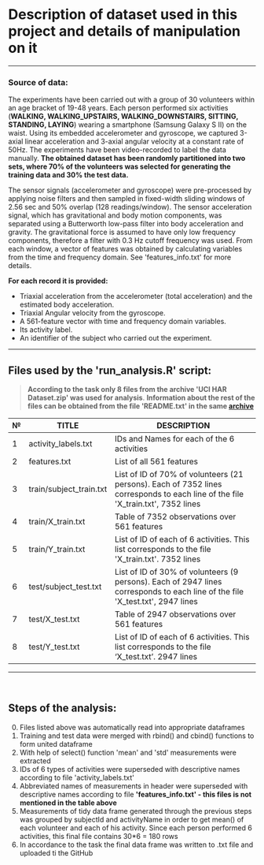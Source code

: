 # Description of dataset used in this project and details of manipulation on it
---
### Source of data:
The experiments have been carried out with a group of 30 volunteers within an age bracket of 19-48 years. Each person performed six activities (**WALKING, WALKING_UPSTAIRS, WALKING_DOWNSTAIRS, SITTING, STANDING, LAYING**) wearing a smartphone (Samsung Galaxy S II) on the waist. Using its embedded accelerometer and gyroscope, we captured 3-axial linear acceleration and 3-axial angular velocity at a constant rate of 50Hz. The experiments have been video-recorded to label the data manually. **The obtained dataset has been randomly partitioned into two sets, where 70% of the volunteers was selected for generating the training data and 30% the test data.**

The sensor signals (accelerometer and gyroscope) were pre-processed by applying noise filters and then sampled in fixed-width sliding windows of 2.56 sec and 50% overlap (128 readings/window). The sensor acceleration signal, which has gravitational and body motion components, was separated using a Butterworth low-pass filter into body acceleration and gravity. The gravitational force is assumed to have only low frequency components, therefore a filter with 0.3 Hz cutoff frequency was used. From each window, a vector of features was obtained by calculating variables from the time and frequency domain. See 'features_info.txt' for more details. 

**For each record it is provided:**
- Triaxial acceleration from the accelerometer (total acceleration) and the estimated body acceleration.
- Triaxial Angular velocity from the gyroscope. 
- A 561-feature vector with time and frequency domain variables. 
- Its activity label. 
- An identifier of the subject who carried out the experiment.
---
## Files used by the 'run_analysis.R' script:

> **According to the task only 8 files from the archive 'UCI HAR Dataset.zip' was used for analysis**.
**Information about the rest of the files can be obtained from the file 'README.txt' in the same [archive](https://d396qusza40orc.cloudfront.net/getdata%2Fprojectfiles%2FUCI%20HAR%20Dataset.zip)**


|    №   | TITLE  | DESCRIPTION |
| ------ | ------ | ------- |
| 1 | activity_labels.txt | IDs and Names for each of the 6 activities|
| 2 | features.txt | List of all 561 features |
| 3 | train/subject_train.txt | List of ID of 70% of volunteers (21 persons). Each of 7352 lines corresponds to each line of the file 'X_train.txt', 7352 lines|
| 4 | train/X_train.txt | Table of 7352 observations over 561 features|
| 5 | train/Y_train.txt | List of ID of each of 6 activities. This list corresponds to the file 'X_train.txt'. 7352 lines |
| 6 | test/subject_test.txt | List of ID of 30% of volunteers (9 persons). Each of 2947 lines corresponds to each line of the file 'X_test.txt', 2947 lines |
| 7 | test/X_test.txt | Table of 2947 observations over 561 features |
| 8 | test/Y_test.txt | List of ID of each of 6 activities. This list corresponds to the file ‘X_test.txt’. 2947 lines |
---
&nbsp;
## Steps of the analysis:
0. Files listed above was automatically read into appropriate dataframes
1. Training and test data were merged with rbind() and cbind() functions to form united dataframe
2. With help of select() function 'mean' and 'std' measurements were extracted
3. IDs of 6 types of activities were superseded with descriptive names according to file 'activity_labels.txt'
4. Abbreviated names of measurements in header were superseded with descriptive names according to file **'features_info.txt' - this files is not mentioned in the table above**
5. Measurements of tidy data frame generated through the previous steps was grouped by subjectId and activityName in order to get mean() of each volunteer and each of his activity. Since each person performed 6 activities, this final file contains 30*6 = 180 rows 
6. In accordance to the task the final data frame was written to .txt file and uploaded ti the GitHub
